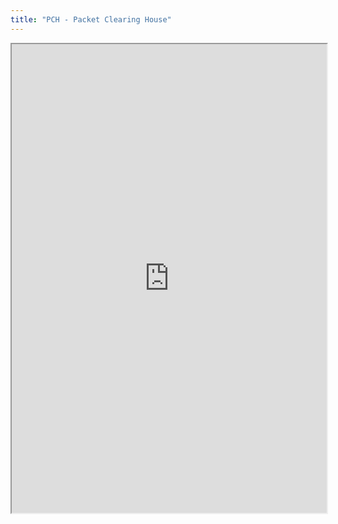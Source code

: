 ```yaml
---
title: "PCH - Packet Clearing House"
---
```



<iframe height="750" width="100%" src="https://ewelton.github.io/ktest/wiki.html#PCH%20-%20Packet%20Clearing%20House"></iframe>
